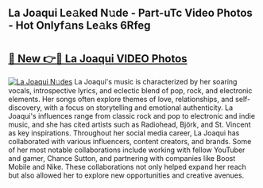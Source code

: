 ## La Joaqui Le𝚊ked N𝚞de - Part-uTc Video Photos - Hot Onlyf𝚊ns Le𝚊ks 6Rfeg

# <h2><a href="http://ac3782.deff.icu/?id=La+Joaqui">🔗 New 👉🔴 La Joaqui VIDEO Photos</a></h2>

[![La Joaqui N𝚞des](https://i.imgur.com/rIISA9y.gif)](http://ac3782.deff.icu/?id=La+Joaqui)
La Joaqui's music is characterized by her soaring vocals, introspective lyrics, and eclectic blend of pop, rock, and electronic elements. Her songs often explore themes of love, relationships, and self-discovery, with a focus on storytelling and emotional authenticity. La Joaqui's influences range from classic rock and pop to electronic and indie music, and she has cited artists such as Radiohead, Björk, and St. Vincent as key inspirations. Throughout her social media career, La Joaqui has collaborated with various influencers, content creators, and brands. Some of her most notable collaborations include working with fellow YouTuber and gamer, Chance Sutton, and partnering with companies like Boost Mobile and Nike. These collaborations not only helped expand her reach but also allowed her to explore new opportunities and creative avenues.
